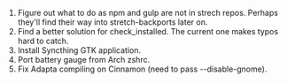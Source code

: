 1. Figure out what to do as npm and gulp are not in strech repos. Perhaps
   they'll find their way into stretch-backports later on.
2. Find a better solution for check_installed. The current one makes typos hard
   to catch.
3. Install Syncthing GTK application.
4. Port battery gauge from Arch zshrc.
5. Fix Adapta compiling on Cinnamon (need to pass --disable-gnome).
